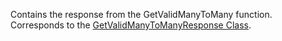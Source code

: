 Contains the response from the GetValidManyToMany function.
Corresponds to the [GetValidManyToManyResponse Class](https://msdn.microsoft.com/library/microsoft.xrm.sdk.messages.getvalidmanytomanyresponse.aspx).
